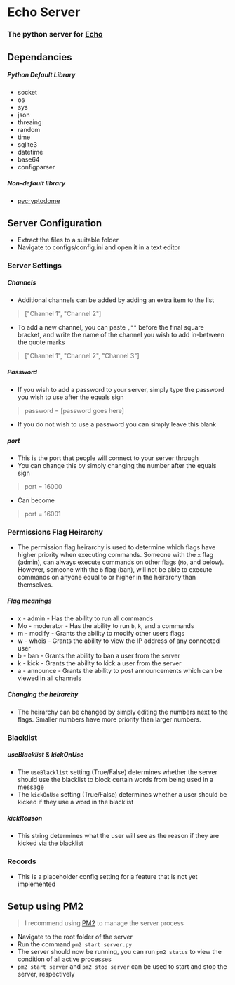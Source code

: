 # Echo Server
### The python server for [Echo](https://github.com/will-scargill/Echo) 

## Dependancies
##### Python Default Library
* socket
* os
* sys
* json
* threaing
* random
* time
* sqlite3
* datetime
* base64
* configparser
##### Non-default library
* [pycryptodome](https://pypi.org/project/pycryptodome/)

## Server Configuration

* Extract the files to a suitable folder
* Navigate to configs/config.ini and open it in a text editor
### Server Settings
##### Channels
* Additional channels can be added by adding an extra item to the list
> ["Channel 1", "Channel 2"]
* To add a new channel, you can paste `,""` before the final square bracket, and write the name of the channel you wish to add in-between the quote marks
> ["Channel 1", "Channel 2", "Channel 3"]
##### Password
* If you wish to add a password to your server, simply type the password you wish to use after the equals sign
> password = [password goes here]
* If you do not wish to use a password you can simply leave this blank
##### port
* This is the port that people will connect to your server through
* You can change this by simply changing the number after the equals sign
> port = 16000
* Can become
> port = 16001
### Permissions Flag Heirarchy
* The permission flag heirarchy is used to determine which flags have higher priority when executing commands. Someone with the `x` flag (admin), can always execute commands on other flags (`Mo`, and below). However, someone with the `b` flag (ban), will not be able to execute commands on anyone equal to or higher in the heirarchy than themselves.
##### Flag meanings
* x - admin - Has the ability to run all commands
* Mo - moderator - Has the ability to run `b`, `k`, and `a` commands
* m - modify - Grants the ability to modify other users flags
* w - whois - Grants the ability to view the IP address of any connected user
* b - ban - Grants the ability to ban a user from the server
* k - kick - Grants the ability to kick a user from the server
* a - announce - Grants the ability to post announcements which can be viewed in all channels
##### Changing the heirarchy
* The heirarchy can be changed by simply editing the numbers next to the flags. Smaller numbers have more priority than larger numbers. 

### Blacklist
##### useBlacklist & kickOnUse
* The `useBlacklist` setting (True/False) determines whether the server should use the blacklist to block certain words from being used in a message
* The `kickOnUse` setting (True/False) determines whether a user should be kicked if they use a word in the blacklist
##### kickReason
* This string determines what the user will see as the reason if they are kicked via the blacklist

### Records
* This is a placeholder config setting for a feature that is not yet implemented

## Setup using PM2

> I recommend using [PM2](http://pm2.keymetrics.io/) to manage the server process

* Navigate to the root folder of the server
* Run the command `pm2 start server.py`
* The server should now be running, you can run `pm2 status` to view the condition of all active processes
* `pm2 start server` and `pm2 stop server` can be used to start and stop the server, respectively
